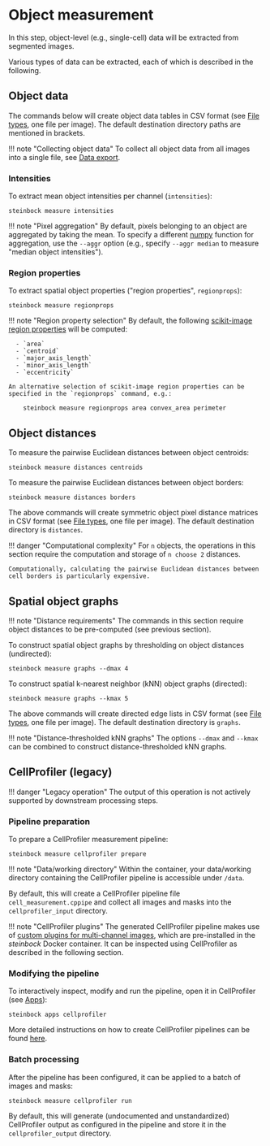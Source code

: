 # Object measurement

In this step, object-level (e.g., single-cell) data will be extracted from segmented images.

Various types of data can be extracted, each of which is described in the following.

## Object data

The commands below will create object data tables in CSV format (see [File types](../specs/file-types.md#object-data), one file per image). The default destination directory paths are mentioned in brackets.

!!! note "Collecting object data"
    To collect all object data from all images into a single file, see [Data export](export.md#object-data).

### Intensities

To extract mean object intensities per channel (`intensities`):

    steinbock measure intensities

!!! note "Pixel aggregation"
    By default, pixels belonging to an object are aggregated by taking the mean. To specify a different [numpy](https://numpy.org) function for aggregation, use the `--aggr` option (e.g., specify `--aggr median` to measure "median object intensities").

### Region properties

To extract spatial object properties ("region properties", `regionprops`):

    steinbock measure regionprops

!!! note "Region property selection"
    By default, the following [scikit-image region properties](https://scikit-image.org/docs/dev/api/skimage.measure.html#skimage.measure.regionprops) will be computed:

      - `area`
      - `centroid`
      - `major_axis_length`
      - `minor_axis_length`
      - `eccentricity`

    An alternative selection of scikit-image region properties can be specified in the `regionprops` command, e.g.:

        steinbock measure regionprops area convex_area perimeter

## Object distances

To measure the pairwise Euclidean distances between object centroids:

    steinbock measure distances centroids

To measure the pairwise Euclidean distances between object borders:

    steinbock measure distances borders

The above commands will create symmetric object pixel distance matrices in CSV format (see [File types](../specs/file-types.md#object-distances), one file per image). The default destination directory is `distances`.

!!! danger "Computational complexity"
    For `n` objects, the operations in this section require the computation and storage of `n choose 2` distances.

    Computationally, calculating the pairwise Euclidean distances between cell borders is particularly expensive.

## Spatial object graphs

!!! note "Distance requirements"
    The commands in this section require object distances to be pre-computed (see previous section).

To construct spatial object graphs by thresholding on object distances (undirected):

    steinbock measure graphs --dmax 4

To construct spatial k-nearest neighbor (kNN) object graphs (directed):

    steinbock measure graphs --kmax 5

The above commands will create directed edge lists in CSV format (see [File types](../specs/file-types.md#spatial-object-graphs), one file per image). The default destination directory is `graphs`.

!!! note "Distance-thresholded kNN graphs"
    The options `--dmax` and `--kmax` can be combined to construct distance-thresholded kNN graphs.

## CellProfiler (legacy)

!!! danger "Legacy operation"
    The output of this operation is not actively supported by downstream processing steps.

### Pipeline preparation

To prepare a CellProfiler measurement pipeline:

    steinbock measure cellprofiler prepare

!!! note "Data/working directory"
    Within the container, your data/working directory containing the CellProfiler pipeline is accessible under `/data`.

By default, this will create a CellProfiler pipeline file `cell_measurement.cppipe` and collect all images and masks into the `cellprofiler_input` directory.

!!! note "CellProfiler plugins"
    The generated CellProfiler pipeline makes use of [custom plugins for multi-channel images](https://github.com/BodenmillerGroup/ImcPluginsCP), which are pre-installed in the *steinbock* Docker container. It can be inspected using CellProfiler as described in the following section.

### Modifying the pipeline

To interactively inspect, modify and run the pipeline, open it in CellProfiler (see [Apps](apps.md#cellprofiler)):

    steinbock apps cellprofiler

More detailed instructions on how to create CellProfiler pipelines can be found [here](https://cellprofiler-manual.s3.amazonaws.com/CellProfiler-4.1.3/help/pipelines_building.html).

### Batch processing

After the pipeline has been configured, it can be applied to a batch of images and masks:

    steinbock measure cellprofiler run

By default, this will generate (undocumented and unstandardized) CellProfiler output as configured in the pipeline and store it in the `cellprofiler_output` directory.
